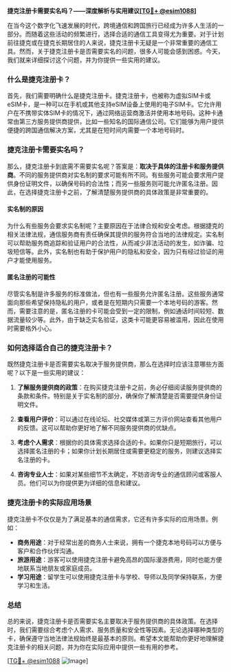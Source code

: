 **捷克注册卡需要实名吗？——深度解析与实用建议[[TG💪+ @esim1088](https://t.me/s/esim1088)]**

在当今这个数字化飞速发展的时代，跨境通信和跨国旅行已经成为许多人生活的一部分。而随着这些活动的频繁进行，选择合适的通信工具变得尤为重要。对于计划前往捷克或在捷克长期居住的人来说，捷克注册卡无疑是一个非常重要的通信工具。然而，关于捷克注册卡是否需要实名的问题，很多人可能会感到困惑。今天，我们就来详细探讨这个问题，并为你提供一些实用的建议。

### 什么是捷克注册卡？

首先，我们需要明确什么是捷克注册卡。捷克注册卡，也被称为虚拟SIM卡或eSIM卡，是一种可以在手机或其他支持eSIM设备上使用的电子SIM卡。它允许用户在不携带实体SIM卡的情况下，通过网络运营商激活并使用本地号码。这种卡通常由第三方服务提供商提供，比如一些知名的国际通信公司。它们能够为用户提供便捷的跨国通信解决方案，尤其是在短时间内需要一个本地号码时。

### 捷克注册卡需要实名吗？

那么，捷克注册卡到底需不需要实名呢？答案是：**取决于具体的注册卡和服务提供商**。不同的服务提供商对实名制的要求可能有所不同。有些服务可能会要求用户提供身份证明文件，以确保号码的合法性；而另一些服务则可能允许匿名注册。因此，在选择捷克注册卡之前，了解清楚服务提供商的具体政策是非常重要的。

#### 实名制的原因

为什么有些服务会要求实名制呢？主要原因在于法律合规和安全考虑。根据捷克的相关法律法规，通信服务商有责任确保其提供的服务符合当地的法律规定。实名制可以帮助服务商追踪和验证用户的合法性，从而减少非法活动的发生，如诈骗、垃圾短信等。此外，实名制也有助于保护用户的隐私和安全，因为只有经过验证的用户才能使用服务。

#### 匿名注册的可能性

尽管实名制是许多服务的标准做法，但也有一些服务允许匿名注册。这些服务通常面向那些希望保持隐私的用户，或者是在短期内只需要一个本地号码的游客。然而，需要注意的是，匿名注册的卡可能会受到一定的限制，例如通话时间较短、数据流量较少等。此外，由于缺乏实名验证，这类卡可能更容易被滥用，因此在使用时需要格外小心。

### 如何选择适合自己的捷克注册卡？

既然捷克注册卡是否需要实名取决于服务提供商，那么在选择时应该注意哪些方面呢？以下是一些实用的建议：

1. **了解服务提供商的政策**：在购买捷克注册卡之前，务必仔细阅读服务提供商的条款和条件。特别是关于实名制的部分，确保你了解清楚是否需要提供身份证明文件。

2. **查看用户评价**：可以通过在线论坛、社交媒体或第三方评价网站查看其他用户的反馈。这可以帮助你更好地了解不同服务提供商的优缺点。

3. **考虑个人需求**：根据你的具体需求选择合适的卡。如果你只是短期旅行，可以选择匿名注册的卡；如果你计划长期居住或需要更稳定的服务，则建议选择实名注册的卡。

4. **咨询专业人士**：如果对某些细节不太确定，不妨咨询专业的通信顾问或客服人员。他们可以为你提供更为详细的信息和建议。

### 捷克注册卡的实际应用场景

捷克注册卡不仅仅是为了满足基本的通信需求，它还有许多实际的应用场景。例如：

- **商务用途**：对于经常出差的商务人士来说，拥有一个捷克本地号码可以方便与客户和合作伙伴沟通。
- **旅游用途**：游客可以使用捷克注册卡避免高昂的国际漫游费用，同时也能方便地联系当地朋友或家庭成员。
- **学习用途**：留学生可以使用捷克注册卡与学校、导师以及同学保持联系，方便学习和生活。

### 总结

总的来说，捷克注册卡是否需要实名主要取决于服务提供商的具体政策。在选择时，我们需要综合考虑个人需求、服务质量和安全性等因素。无论选择哪种类型的卡，确保遵守当地法律法规始终是最基本的原则。希望本文能帮助你更好地理解捷克注册卡的相关问题，并为你在实际应用中提供一些有用的参考。

[[TG💪+ @esim1088](https://t.me/s/esim1088) ![Image](https://i.postimg.cc/4NQfJmqS/Snipaste-2025-05-13-00-14-12.png)]